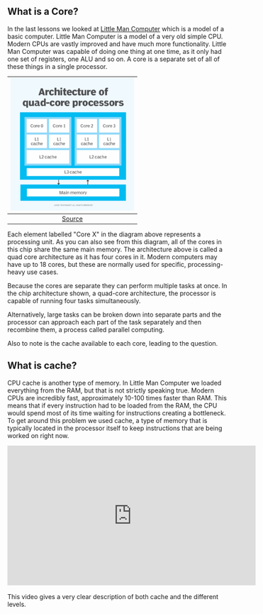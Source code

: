 ## What is a Core?

In the last lessons we looked at [Little Man Computer](https://peterhigginson.co.uk/lmc/) which is a model of a basic computer. Little Man Computer is a model of a very old simple CPU. Modern CPUs are vastly improved and have much more functionality. Little Man Computer was capable of doing one thing at one time, as it only had one set of registers, one ALU and so on. A core is a separate set of all of these things in a single processor.

|![quad core diagram](quad_core.png "Quad Core")|
|:--:|
|[Source](https://www.techtarget.com/whatis/definition/quad-core-processor)|

Each element labelled "Core X" in the diagram above represents a processing unit. As you can also see from this diagram, all of the cores in this chip share the same main memory. The architecture above is called a quad core architecture as it has four cores in it. Modern computers may have up to 18 cores, but these are normally used for specific, processing-heavy use cases.

Because the cores are separate they can perform multiple tasks at once. In the chip architecture shown, a quad-core architecture, the processor is capable of running four tasks simultaneously. 

Alternatively, large tasks can be broken down into separate parts and the processor can approach each part of the task separately and then recombine them, a process called parallel computing. 

Also to note is the cache available to each core, leading to the question.

## What is cache?

CPU cache is another type of memory. In Little Man Computer we loaded everything from the RAM, but that is not strictly speaking true. Modern CPUs are incredibly fast, approximately 10-100 times faster than RAM. This means that if every instruction had to be loaded from the RAM, the CPU would spend most of its time waiting for instructions creating a bottleneck. To get around this problem we used cache, a type of memory that is typically located in the processor itself to keep instructions that are being worked on right now. 

<iframe width="560" height="315" src="https://www.youtube.com/embed/yi0FhRqDJfo" title="YouTube video player" frameborder="0" allow="accelerometer; autoplay; clipboard-write; encrypted-media; gyroscope; picture-in-picture" allowfullscreen></iframe>

This video gives a very clear description of both cache and the different levels.